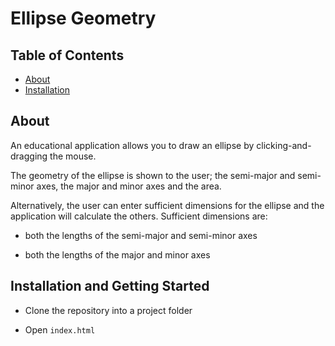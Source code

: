 # Ellipse Geometry

## Table of Contents

* [About](#About)
* [Installation](#Installation-and-Getting-Started)

## About

An educational application allows you to draw an ellipse by clicking-and-dragging the mouse.

The geometry of the ellipse is shown to the user; the semi-major and semi-minor axes, the major and minor axes and the area.

Alternatively, the user can enter sufficient dimensions for the ellipse and the application will calculate the others. Sufficient dimensions are:

* both the lengths of the semi-major and semi-minor axes

* both the lengths of the major and minor axes

## Installation and Getting Started

* Clone the repository into a project folder

* Open <code>index.html</code>